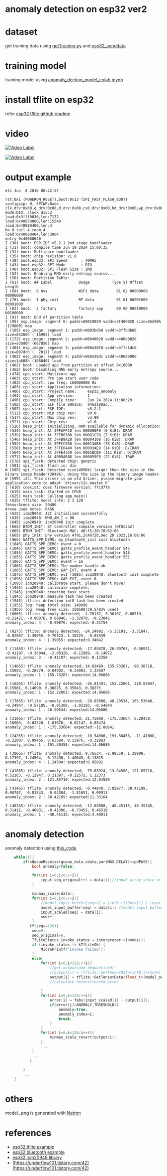 # anomaly detection on esp32 ver2

# dataset
get training data using [getTraining.py](https://github.com/minchoCoin/embedded-research/blob/main/4-anomaly_detection_on_esp32_ver2/raspberrypi_receivedata/getTrainingData.py) and [esp32_senddata](https://github.com/minchoCoin/embedded-research/tree/main/4-anomaly_detection_on_esp32_ver2/esp32_senddata)

# training model
training model using [anomaly_dection_model_colab.ipynb](https://github.com/minchoCoin/embedded-research/blob/main/4-anomaly_detection_on_esp32_ver2/model/anomaly_detection_model_colab.ipynb)

# install tflite on esp32
refer [esp32 tflite github readme](https://github.com/espressif/esp-tflite-micro/blob/master/README.md)

# video
[![Video Label](http://img.youtube.com/vi/oD-Kjb7j69U/0.jpg)](https://youtu.be/oD-Kjb7j69U)

[![Video Label](http://img.youtube.com/vi/o0k4yUBxlqs/0.jpg)](https://youtu.be/o0k4yUBxlqs)

# output example
```
ets Jun  8 2016 00:22:57

rst:0x1 (POWERON_RESET),boot:0x13 (SPI_FAST_FLASH_BOOT)
configsip: 0, SPIWP:0xee
clk_drv:0x00,q_drv:0x00,d_drv:0x00,cs0_drv:0x00,hd_drv:0x00,wp_drv:0x00
mode:DIO, clock div:2
load:0x3fff0030,len:7172
load:0x40078000,len:15540
load:0x40080400,len:4
ho 8 tail 4 room 4
load:0x40080404,len:3904
entry 0x40080640
I (30) boot: ESP-IDF v5.2.1 2nd stage bootloader
I (31) boot: compile time Jun 19 2024 15:00:35
I (31) boot: Multicore bootloader
I (35) boot: chip revision: v1.0
I (38) boot.esp32: SPI Speed      : 40MHz
I (43) boot.esp32: SPI Mode       : DIO
I (48) boot.esp32: SPI Flash Size : 2MB
I (52) boot: Enabling RNG early entropy source...
I (58) boot: Partition Table:
I (61) boot: ## Label            Usage          Type ST Offset   Length
I (69) boot:  0 nvs              WiFi data        01 02 00009000 00006000
I (76) boot:  1 phy_init         RF data          01 01 0000f000 00001000
I (83) boot:  2 factory          factory app      00 00 00010000 00100000
I (91) boot: End of partition table
I (95) esp_image: segment 0: paddr=00010020 vaddr=3f400020 size=2bd90h (179600) map
I (165) esp_image: segment 1: paddr=0003bdb8 vaddr=3ffbdb60 size=04260h ( 16992) load
I (172) esp_image: segment 2: paddr=00040020 vaddr=400d0020 size=a30d0h (667856) map
I (401) esp_image: segment 3: paddr=000e30f8 vaddr=3ffc1dc0 size=007dch (  2012) load
I (402) esp_image: segment 4: paddr=000e38dc vaddr=40080000 size=1a608h (108040) load
I (462) boot: Loaded app from partition at offset 0x10000
I (462) boot: Disabling RNG early entropy source...
I (474) cpu_start: Multicore app
I (483) cpu_start: Pro cpu start user code
I (483) cpu_start: cpu freq: 160000000 Hz
I (483) cpu_start: Application information:
I (486) cpu_start: Project name:     esp32_anomaly
I (491) cpu_start: App version:      1
I (496) cpu_start: Compile time:     Jun 24 2024 11:00:29
I (502) cpu_start: ELF file SHA256:  a462188ac...
I (507) cpu_start: ESP-IDF:          v5.2.1
I (512) cpu_start: Min chip rev:     v0.0
I (517) cpu_start: Max chip rev:     v3.99
I (521) cpu_start: Chip rev:         v1.0
I (526) heap_init: Initializing. RAM available for dynamic allocation:
I (534) heap_init: At 3FFAFF10 len 000000F0 (0 KiB): DRAM
I (539) heap_init: At 3FFB6388 len 00001C78 (7 KiB): DRAM
I (546) heap_init: At 3FFB9A20 len 00004108 (16 KiB): DRAM
I (552) heap_init: At 3FFCC550 len 00013AB0 (78 KiB): DRAM
I (558) heap_init: At 3FFE0440 len 00003AE0 (14 KiB): D/IRAM
I (564) heap_init: At 3FFE4350 len 0001BCB0 (111 KiB): D/IRAM
I (571) heap_init: At 4009A608 len 000059F8 (22 KiB): IRAM
I (578) spi_flash: detected chip: generic
I (581) spi_flash: flash io: dio
W (585) spi_flash: Detected size(4096k) larger than the size in the binary image header(2048k). Using the size in the binary image header.
W (599) i2c: This driver is an old driver, please migrate your application code to adapt `driver/i2c_master.h`
I (610) coexist: coex firmware version: 77cd7f8
I (615) main_task: Started on CPU0
I (625) main_task: Calling app_main()
I (625) tflite: model info: 2 1 128
TensorArena size: 20480
Arena used bytes: 6456
I (625) icm20948: I2C initialized successfully
I (635) icm20948: WHO_AM_I = 90
I (645) icm20948: icm20948 init complete
I (665) BTDM_INIT: BT controller compile version [0f0c5a2]
I (665) BTDM_INIT: Bluetooth MAC: 40:f5:20:70:62:66
I (665) phy_init: phy_version 4791,2c4672b,Dec 20 2023,16:06:06
I (965) GATTS_SPP_DEMO: my_bluetooth_init init bluetooth
I (1045) GATTS_SPP_DEMO: event = 0
I (1045) GATTS_SPP_DEMO: gatts_profile_event_handler 545
I (1055) GATTS_SPP_DEMO: gatts_profile_event_handler 548
I (1055) GATTS_SPP_DEMO: gatts_profile_event_handler 551
I (1065) GATTS_SPP_DEMO: event = 16
I (1065) GATTS_SPP_DEMO: The number handle =b
I (1065) GATTS_SPP_DEMO: GAP_EVT, event 4
I (1075) GATTS_SPP_DEMO: evI (1085) icm20948: bluetooth init complete
I (1095) GATTS_SPP_DEMO: GAP_EVT, event 6
I (1095) icm20948: calibrate start. please don't move!
I (1945) icm20948: calibrate complete.
I (1945) icm20948: creating task start...
I (1945) icm20948: measure task has been created
I (1945) tflite: detection int8 task has been created
I (1955) log: heap total size: 249096
I (1955) log: Heap free size: 150508(39.5783% used)
I (6665) tflite: anomaly detected; -1.76137, 3.96107, 0.60519, -0.21421, -0.90876, 0.08946, -1.32070, -0.23042
anomaly_index: 4 : -0.90876: expected:-0.21754

I (8275) tflite: anomaly detected; -24.24992, -5.35191, -3.31847, -0.02867, 1.39055, 0.70323, 1.10225, -0.01839
anomaly_index: 4 : 1.39055: expected:0.34042

I (11465) tflite: anomaly detected; -17.89878, 26.90763, -0.50931, -0.41197, -0.38044, -2.88320, -0.12989, -0.14072
anomaly_index: 3 : -0.41197: expected:-0.12358

I (14665) tflite: anomaly detected; 14.02489, 155.73207, -90.38718, 1.15053, -0.28279, 0.04502, -0.24083, 1.32687
anomaly_index: 1 : 155.73207: expected:14.06686

I (16265) tflite: anomaly detected; -26.81481, 152.22061, 210.84947, 0.15981, 0.14690, 0.36875, 0.35043, 0.38275
anomaly_index: 1 : 152.22061: expected:14.06686

I (17865) tflite: anomaly detected; -28.83008, 46.20534, 165.53648, -0.34947, -0.57185, -0.01308, -1.02193, -0.54844
anomaly_index: 1 : 46.20534: expected:14.06686

I (21065) tflite: anomaly detected; 21.75008, -175.33664, 6.28458, 1.16909, -0.03328, 1.01670, -0.02147, 0.85474
anomaly_index: 1 : -175.33664: expected:-11.08641

I (24265) tflite: anomaly detected; -10.54000, 191.30458, -11.41008, -0.22007, 0.09465, 0.63584, 0.13976, -0.32983
anomaly_index: 1 : 191.30458: expected:14.06686

I (30665) tflite: anomaly detected; 9.76534, -2.98550, 1.39908, 0.17397, 1.24504, -0.12490, 1.40045, 0.13815
anomaly_index: 4 : 1.24504: expected:0.05802

I (41865) tflite: anomaly detected; -75.63924, 13.94580, 121.85710, 0.52163, -0.12947, 0.21397, -0.22572, 1.12373
anomaly_index: 2 : 121.85710: expected:12.04550

I (43465) tflite: anomaly detected; -0.44840, 3.02977, 38.42199, 0.00747, -0.81843, -0.04384, -1.51651, 0.00911
anomaly_index: 2 : 38.42199: expected:11.33164

I (48265) tflite: anomaly detected; -12.83008, -40.45115, 40.39145, 0.31411, -0.46931, -0.41396, -0.73455, 0.46519
anomaly_index: 1 : -40.45115: expected:4.40011
```

# anomaly detection
anomaly detection using [this_code](https://github.com/minchoCoin/embedded-research/tree/main/4-anomaly_detection_on_esp32_ver2/esp32_anomaly_detection)

```cpp
    while(1){
        if(xQueueReceive(queue_data,&data,portMAX_DELAY)==pdPASS){
            bool anomaly=false;

            for(int i=0;i<8;++i){
                input[seq_original++] = data[i];//input array store original gyro/acce value
            }

            minmax_scale(data);
            for(int i=0;i<8;++i){
                //model_input_buffer[seq++] = (int8_t)(data[i] / input_scale + input_zero_point);
                model_input_buffer[seq] = data[i]; //model input buffer store scaled gyro/acce value
                input_scaled[seq] = data[i];
                seq++;
            }
           if(seq==128){
            seq=0;
            seq_original=0;
            TfLiteStatus invoke_status = interpreter->Invoke();
            if (invoke_status != kTfLiteOk) {
                MicroPrintf("Invoke failed");
            }
            else{
                for(int i=0;i<128;++i){
                    //get output(and dequantized)
                    //output[i] = (tflite::GetTensorData<int8_t>(model_output)[i] - output_zero_point) * output_scale;
                    output[i] = tflite::GetTensorData<float_t>(model_output)[i]; //output is scaled value
                    //calculate reconstructed_error
                    
                }
                for(int i=0;i<128;++i){
                    error[i] = fabs(input_scaled[i] - output[i]);
                    if(error[i]>ANOMALY_THRESHOLD){
                        anomaly=true;
                        anomaly_index=i;
                        break;
                    }
                }
                for(int i=0;i<128;i+=8){
                    minmax_scale_revert(output+i);
                }
                ...
            }
            ...
           }
           ...
        }
        ...
    }
```

# others
model_.png is generated with [Netron](https://github.com/lutzroeder/netron)

# references
- [esp32 tflite example](https://github.com/espressif/esp-tflite-micro/blob/master/examples/micro_speech/main/main_functions.cc)
- [esp32 bluetooth example](https://github.com/espressif/esp-idf/tree/master/examples/bluetooth/bluedroid/ble/ble_spp_server)
- [esp32 icm20948 library](https://github.com/listout/icm20948_driver)
- [https://underflow101.tistory.com/42](https://underflow101.tistory.com/42)